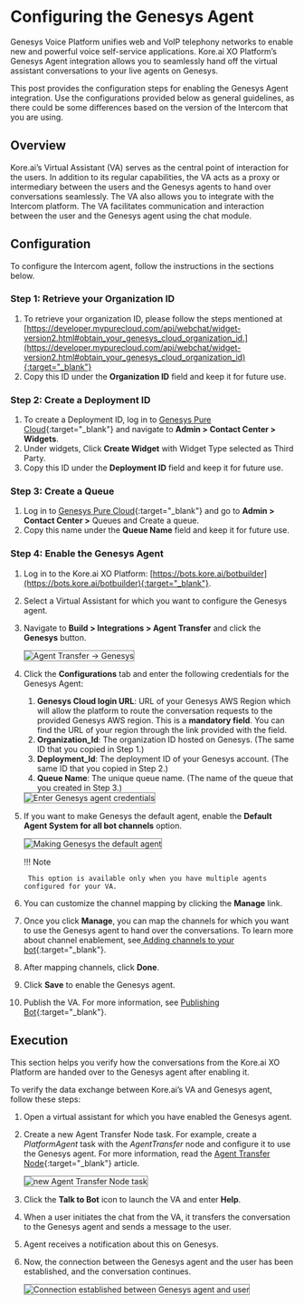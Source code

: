 # Configuring the Genesys Agent

Genesys Voice Platform unifies web and VoIP telephony networks to enable new and powerful voice self-service applications. Kore.ai XO Platform’s Genesys Agent integration allows you to seamlessly hand off the virtual assistant conversations to your live agents on Genesys. 

This post provides the configuration steps for enabling the Genesys Agent integration. Use the configurations provided below as general guidelines, as there could be some differences based on the version of the Intercom that you are using. 


## Overview

Kore.ai’s Virtual Assistant (VA) serves as the central point of interaction for the users. In addition to its regular capabilities, the VA acts as a proxy or intermediary between the users and the Genesys agents to hand over conversations seamlessly. The VA also allows you to integrate with the Intercom platform. The VA facilitates communication and interaction between the user and the Genesys agent using the chat module. 


## Configuration

To configure the Intercom agent, follow the instructions in the sections below.


### Step 1: Retrieve your Organization ID

1. To retrieve your organization ID, please follow the steps mentioned at [https://developer.mypurecloud.com/api/webchat/widget-version2.html#obtain_your_genesys_cloud_organization_id.](https://developer.mypurecloud.com/api/webchat/widget-version2.html#obtain_your_genesys_cloud_organization_id){:target="_blank"}
2. Copy this ID under the **Organization ID** field and keep it for future use.


### Step 2: Create a Deployment ID

1. To create a Deployment ID, log in to [Genesys Pure Cloud](https://apps.mypurecloud.com/){:target="_blank"} and navigate to **Admin > Contact Center > Widgets**.
2. Under widgets, Click **Create Widget** with Widget Type selected as Third Party.
3. Copy this ID under the **Deployment ID** field and keep it for future use.


### Step 3: Create a Queue

1. Log in to [Genesys Pure Cloud](https://apps.mypurecloud.com/){:target="_blank"}  and go to **Admin > Contact Center >** Queues and Create a queue.
2. Copy this name under the **Queue Name** field and keep it for future use.


### Step 4: Enable the Genesys Agent

1. Log in to the Kore.ai XO Platform: [https://bots.kore.ai/botbuilder](https://bots.kore.ai/botbuilder){:target="_blank"}.
2. Select a Virtual Assistant for which you want to configure the Genesys agent. 
3. Navigate to **Build > Integrations > Agent Transfer** and click the **Genesys** button.

    <img src="../images/configuring-the-genesys-agent-img1.png" alt="Agent Transfer -> Genesys" title="Agent Transfer -> Genesys" style="border: 1px solid gray;">

4. Click the **Configurations** tab and enter the following credentials for the Genesys Agent:
    1. **Genesys Cloud login URL**: URL of your Genesys AWS Region which will allow the platform to route the conversation requests to the provided Genesys AWS region. This is a **mandatory field**. You can find the URL of your region through the link provided with the field.
    2. **Organization_Id**: The organization ID hosted on Genesys. (The same ID that you copied in Step 1.)
    3. **Deployment_Id**: The deployment ID of your Genesys account. (The same ID that you copied in Step 2.)
    4. **Queue Name**: The unique queue name. (The name of the queue that you created in Step 3.)

    <img src="../images/configuring-the-genesys-agent-img2.png" alt="Enter Genesys agent credentials" title="Enter Genesys agent credentials" style="border: 1px solid gray;">

5. If you want to make Genesys the default agent, enable the **Default Agent System for all bot channels** option.

    <img src="../images/configuring-the-genesys-agent-img3.png" alt="Making Genesys the default agent" title="Making Genesys the default agent" style="border: 1px solid gray;">

    !!! Note
    
        This option is available only when you have multiple agents configured for your VA.  

6. You can customize the channel mapping by clicking the **Manage** link.
7. Once you click **Manage**, you can map the channels for which you want to use the Genesys agent to hand over the conversations. To learn more about channel enablement, see[ Adding channels to your bot](https://developer.kore.ai/docs/bots/channel-enablement/adding-channels-to-your-bot/){:target="_blank"}.
8. After mapping channels, click **Done**.
9. Click **Save** to enable the Genesys agent.
10. Publish the VA. For more information, see [Publishing Bot](https://developer.kore.ai/docs/bots/publish/publishing-bot/){:target="_blank"}.


## Execution

This section helps you verify how the conversations from the Kore.ai XO Platform are handed over to the Genesys agent after enabling it. 

To verify the data exchange between Kore.ai’s VA and Genesys agent, follow these steps:

1. Open a virtual assistant for which you have enabled the Genesys agent.
2. Create a new Agent Transfer Node task. For example, create a _PlatformAgent_ task with the _AgentTransfer_ node and configure it to use the Genesys agent. For more information, read the [Agent Transfer Node](../../../../automation/use-cases/dialogs/node-types/working-with-the-agent-transfer-node){:target="_blank"} article.

    <img src="../images/configuring-the-genesys-agent-img4.png" alt="new Agent Transfer Node task" title="new Agent Transfer Node task" style="border: 1px solid gray;">

3. Click the **Talk to Bot** icon to launch the VA and enter **Help**.
4. When a user initiates the chat from the VA, it transfers the conversation to the Genesys agent and sends a message to the user.
5. Agent receives a notification about this on Genesys.
6. Now, the connection between the Genesys agent and the user has been established, and the conversation continues.

    <img src="../images/configuring-the-genesys-agent-img5.png" alt="Connection established between Genesys agent and user" title="Connection established between Genesys agent and user" style="border: 1px solid gray;">
